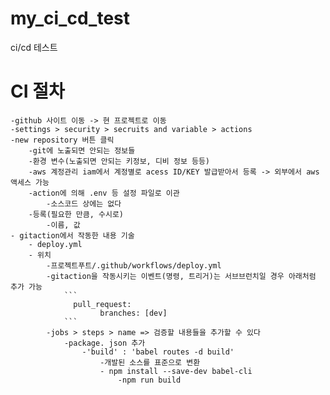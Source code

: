# my_ci_cd_test
ci/cd 테스트


# CI 절차
    -github 사이트 이동 -> 현 프로젝트로 이동
    -settings > security > secruits and variable > actions
    -new repository 버튼 클릭
        -git에 노출되면 안되는 정보들
        -환경 변수(노출되면 안되는 키정보, 디비 정보 등등)
        -aws 계정관리 iam에서 계정별로 acess ID/KEY 발급받아서 등록 -> 외부에서 aws 액세스 가능
        -action에 의해 .env 등 설정 파일로 이관
            -소스코드 상에는 없다
        -등록(필요한 만큼, 수시로)
            -이름, 값
    - gitaction에서 작동한 내용 기술
        - deploy.yml
        - 위치
            -프로젝트푸트/.github/workflows/deploy.yml
            -gitaction을 작동시키는 이벤트(명령, 트리거)는 서브브런치일 경우 아래처럼 추가 가능
                ```
                  pull_request:
                        branches: [dev]
                ```
            -jobs > steps > name => 검증할 내용들을 추가할 수 있다
                -package. json 추가
                    -'build' : 'babel routes -d build'
                        -개발된 소스를 표준으로 변환
                        - npm install --save-dev babel-cli
                            -npm run build